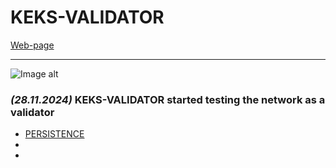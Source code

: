# KEKS-VALIDATOR  
[Web-page](https://keks-validator.com)

____

![Image alt](https://github.com/exorcistcofe/logo-keks-validator/blob/main/Изображение%20JPEG-48C0-9C85-B8-0.jpeg)

###  ***(28.11.2024)*** KEKS-VALIDATOR started testing the network as a validator 

- [PERSISTENCE](https://www.mintscan.io/persistence-testnet/validators/persistencevaloper1xl0g3krmunjpxfytzemr2nfyr9flmvjnxzfecc)
-
-


